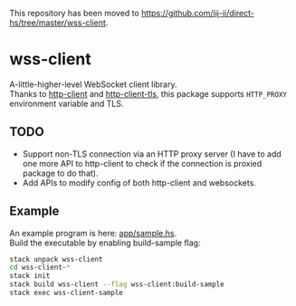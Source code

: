 This repository has been moved to <https://github.com/iij-ii/direct-hs/tree/master/wss-client>.

# wss-client

A-little-higher-level WebSocket client library.  
Thanks to [http-client](https://hackage.haskell.org/package/http-client) and [http-client-tls](https://hackage.haskell.org/package/http-client-tls), this package supports `HTTP_PROXY` environment variable and TLS.

## TODO

- Support non-TLS connection via an HTTP proxy server (I have to add one more API to http-client to check if the connection is proxied package to do that).
- Add APIs to modify config of both http-client and websockets.

## Example

An example program is here: [app/sample.hs](app/sample.hs).  
Build the executable by enabling  build-sample flag:

```bash
stack unpack wss-client
cd wss-client-*
stack init
stack build wss-client --flag wss-client:build-sample
stack exec wss-client-sample
```
